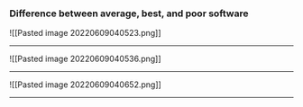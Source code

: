 ### Difference between average, best, and poor software
![[Pasted image 20220609040523.png]]
___
![[Pasted image 20220609040536.png]]

___
![[Pasted image 20220609040652.png]]

___
